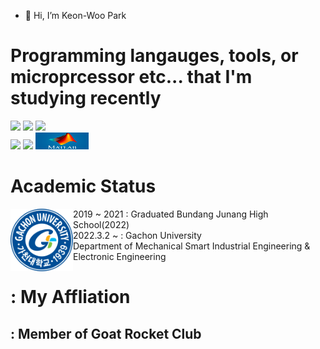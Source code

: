 - 👋 Hi, I’m Keon-Woo Park

 #  Programming langauges, tools, or <br/> microprcessor etc... that I'm studying recently
  <img src="https://img.shields.io/badge/Python-3776aB?style=for-the-badge&logo=python&logoColor=yellow">
  <img src="https://img.shields.io/badge/C-3776AB?style=for-the-badge&logo=C&logoColor=black">
  <img src="https://img.shields.io/badge/Raspberry Pi-A22846?style=for-the-badge&logo=Raspberry Pi&logoColor=blue"><br/>
  <img src="https://img.shields.io/badge/arduino-00878F?style=for-the-badge&logo=arduino&logoColor=black">
  <img src="https://img.shields.io/badge/PyTorch-EE4C2C?style=for-the-badge&logo=PyTorch&logoColor=black">
  <img src="https://github.com/chaos1231107/images/blob/main/matlab2.PNG?raw=true" width=85 height=27.2>
  

  
#  Academic Status 

<div>
    <img src="https://github.com/chaos1231107/images/blob/main/가천대.svg?raw=true" width = 100 height = 100 align="left">
    <span> 2019 ~ 2021 : Graduated Bundang Junang High School(2022) <br/> </span>
    <span> 2022.3.2 ~ : Gachon University <br/> Department of Mechanical Smart Industrial Engineering & Electronic Engineering</span><br>
  
</div>

# : My Affliation 
## : Member of Goat Rocket Club




